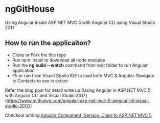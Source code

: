 # ngGitHouse
Using Angular inside ASP.NET MVC 5 with Angular CLI using Visual Studio 2017

## How to run the applicaiton?
* Clone or Fork the this repo
* Run npm install to download all node modules
* Run the **ng build --watch** command from root folder to run Angular application
* F5 or run from Visual Studio IDE to load both MVC & Angular. Navigate to Contacts to see in action

Refer the blog post for detail write up [Using Angular in ASP.NET MVC 5 with Angular CLI and Visual Studio 2017] (https://www.mithunvp.com/angular-asp-net-mvc-5-angular-cli-visual-studio-2017/) 

Checkout adding [Angular Component, Service, Class to ASP.NET MVC 5](https://www.mithunvp.com/adding-angular-component-service-class-to-asp-net-mvc-5/)
